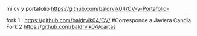 mi cv y portafolio
https://github.com/baldrvik04/CV-y-Portafolio-

fork 1 : https://github.com/baldrvik04/CV/
    #Corresponde a Javiera Candia
Fork 2 https://github.com/baldrvik04/cartas